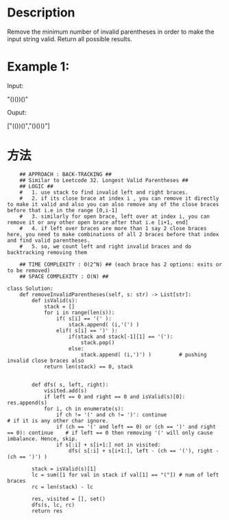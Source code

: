 # Description
Remove the minimum number of invalid parentheses in order to make the input string valid. Return all possible results.

# Example 1:

Input:

"()())()"

Ouput:

["(())()","()()()"]

# 方法
        ## APPROACH : BACK-TRACKING ##
        ## Similar to Leetcode 32. Longest Valid Parentheses ##
        ## LOGIC ##
        #   1. use stack to find invalid left and right braces.
        #   2. if its close brace at index i , you can remove it directly to make it valid and also you can also remove any of the close braces before that i.e in the range [0,i-1]
        #   3. similarly for open brace, left over at index i, you can remove it or any other open brace after that i.e [i+1, end]
        #   4. if left over braces are more than 1 say 2 close braces here, you need to make combinations of all 2 braces before that index and find valid parentheses.
        #   5. so, we count left and right invalid braces and do backtracking removing them
        
		## TIME COMPLEXITY : O(2^N) ## (each brace has 2 options: exits or to be removed)
		## SPACE COMPLEXITY : O(N) ##
```
class Solution:
    def removeInvalidParentheses(self, s: str) -> List[str]:
        def isValid(s):
            stack = []
            for i in range(len(s)):
                if( s[i] == '(' ):
                    stack.append( (i,'(') )
                elif( s[i] == ')' ):
                    if(stack and stack[-1][1] == '('):
                        stack.pop()
                    else:
                        stack.append( (i,')') )         # pushing invalid close braces also
            return len(stack) == 0, stack
        
        
        def dfs( s, left, right):
            visited.add(s)
            if left == 0 and right == 0 and isValid(s)[0]:  res.append(s)
            for i, ch in enumerate(s):
                if ch != '(' and ch != ')': continue                                    # if it is any other char ignore.
                if (ch == '(' and left == 0) or (ch == ')' and right == 0): continue    # if left == 0 then removing '(' will only cause imbalance. Hence, skip.
                if s[:i] + s[i+1:] not in visited:
                    dfs( s[:i] + s[i+1:], left - (ch == '('), right - (ch == ')') )
        
        stack = isValid(s)[1]
        lc = sum([1 for val in stack if val[1] == "("]) # num of left braces
        rc = len(stack) - lc
        
        res, visited = [], set()
        dfs(s, lc, rc)
        return res
```
